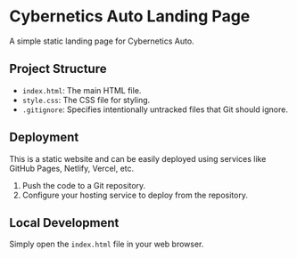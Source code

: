 # Cybernetics Auto Landing Page

A simple static landing page for Cybernetics Auto.

## Project Structure

- `index.html`: The main HTML file.
- `style.css`: The CSS file for styling.
- `.gitignore`: Specifies intentionally untracked files that Git should ignore.

## Deployment

This is a static website and can be easily deployed using services like GitHub Pages, Netlify, Vercel, etc.

1. Push the code to a Git repository.
2. Configure your hosting service to deploy from the repository.

## Local Development

Simply open the `index.html` file in your web browser. 